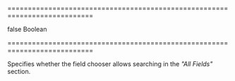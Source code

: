 ===========================================================================
<!--default-->false<!--/default-->
<!--type-->Boolean<!--/type-->
===========================================================================

<!--shortDescription-->
Specifies whether the field chooser allows searching in the *"All Fields"* section.
<!--/shortDescription-->

<!--fullDescription-->

<!--/fullDescription-->